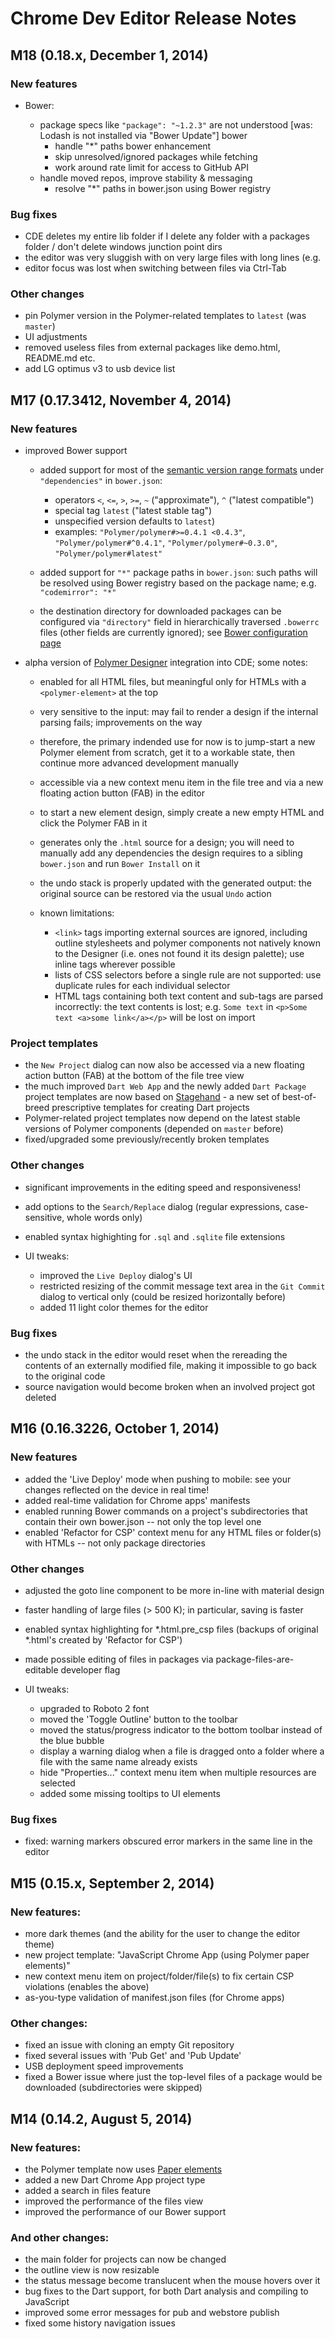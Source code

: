 # Chrome Dev Editor Release Notes

## M18 (0.18.x, December 1, 2014)

### New features
- Bower:

    - package specs like `"package": "~1.2.3"` are not understood [was: Lodash is not installed via "Bower Update"] bower
	  - handle "*" paths  bower enhancement
	  - skip unresolved/ignored packages while fetching
	  - work around rate limit for access to GitHub API
    - handle moved repos, improve stability & messaging
	  - resolve "*" paths in bower.json using Bower registry

### Bug fixes
- CDE deletes my entire lib folder if I delete any folder with a packages folder / don't delete windows junction point dirs
- the editor was very sluggish with on very large files with long lines (e.g.
- editor focus was lost when switching between files via Ctrl-Tab

### Other changes
- pin Polymer version in the Polymer-related templates to `latest` (was `master`)
- UI adjustments
- removed useless files from external packages like demo.html, README.md etc.
- add LG optimus v3 to usb device list

## M17 (0.17.3412, November 4, 2014)

### New features
- improved Bower support

    - added support for most of the [semantic version range formats](http://semver.org/) under `"dependencies"` in `bower.json`:

        - operators `<`, `<=`, `>`, `>=`, `~` ("approximate"), `^` ("latest compatible")
        - special tag `latest` ("latest stable tag")
        - unspecified version defaults to `latest`)
        - examples: `"Polymer/polymer#>=0.4.1 <0.4.3"`, `"Polymer/polymer#^0.4.1"`, `"Polymer/polymer#~0.3.0"`, `"Polymer/polymer#latest"`

    - added support for `"*"` package paths in `bower.json`: such paths will be resolved using Bower registry based on the package name; e.g. `"codemirror": "*"`
    - the destination directory for downloaded packages can be configured via `"directory"` field in hierarchically traversed `.bowerrc` files (other fields are currently ignored); see [Bower configuration page](http://bower.io/config/)

- alpha version of [Polymer Designer](https://www.polymer-project.org/tools/designer/) integration into CDE; some notes:

    - enabled for all HTML files, but meaningful only for HTMLs with a `<polymer-element>` at the top
    - very sensitive to the input: may fail to render a design if the internal parsing fails; improvements on the way
    - therefore, the primary indended use for now is to jump-start a new Polymer element from scratch, get it to a workable state, then continue more advanced development manually
    - accessible via a new context menu item in the file tree and via a new floating action button (FAB) in the editor
    - to start a new element design, simply create a new empty HTML and click the Polymer FAB in it
    - generates only the `.html` source for a design; you will need to manually add any dependencies the design requires to a sibling `bower.json` and run `Bower Install` on it
    - the undo stack is properly updated with the generated output: the original source can be restored via the usual `Undo` action
    - known limitations:

        - `<link>` tags importing external sources are ignored, including outline stylesheets and polymer components not natively known to the Designer (i.e. ones not found it its design palette); use inline tags wherever possible
        - lists of CSS selectors before a single rule are not supported: use duplicate rules for each individual selector
        - HTML tags containing both text content and sub-tags are parsed incorrectly: the text contents is lost; e.g. `Some text` in `<p>Some text <a>some link</a></p>` will be lost on import

### Project templates
- the `New Project` dialog can now also be accessed via a new floating action button (FAB) at the bottom of the file tree view
- the much improved `Dart Web App` and the newly added `Dart Package` project templates are now based on [Stagehand](http://stagehand.pub/) - a new set of best-of-breed prescriptive templates for creating Dart projects
- Polymer-related project templates now depend on the latest stable versions of Polymer components (depended on `master` before)
- fixed/upgraded some previously/recently broken templates

### Other changes
- significant improvements in the editing speed and responsiveness!
- add options to the `Search/Replace` dialog (regular expressions, case-sensitive, whole words only)
- enabled syntax highighting for `.sql` and `.sqlite` file extensions

- UI tweaks:

    - improved the `Live Deploy` dialog's UI
    - restricted resizing of the commit message text area in the `Git Commit` dialog to vertical only (could be resized horizontally before)
    - added 11 light color themes for the editor

### Bug fixes
- the undo stack in the editor would reset when the rereading the contents of an externally modified file, making it impossible to go back to the original code
- source navigation would become broken when an involved project got deleted

## M16 (0.16.3226, October 1, 2014)
### New features
- added the 'Live Deploy' mode when pushing to mobile: see your changes reflected on the device in real time!
- added real-time validation for Chrome apps' manifests
- enabled running Bower commands on a project's subdirectories that contain their own bower.json -- not only the top level one
- enabled 'Refactor for CSP' context menu for any HTML files or folder(s) with HTMLs -- not only package directories

### Other changes
- adjusted the goto line component to be more in-line with material design
- faster handling of large files (> 500 K); in particular, saving is faster
- enabled syntax highlighting for *.html.pre_csp files (backups of original *.html's created by 'Refactor for CSP')
- made possible editing of files in packages via package-files-are-editable developer flag
- UI tweaks:

    - upgraded to Roboto 2 font
    - moved the 'Toggle Outline' button to the toolbar
    - moved the status/progress indicator to the bottom toolbar instead of the blue bubble
    - display a warning dialog when a file is dragged onto a folder where a file with the same name already exists
    - hide "Properties..." context menu item when multiple resources are selected
    - added some missing tooltips to UI elements

### Bug fixes
- fixed: warning markers obscured error markers in the same line in the editor

## M15 (0.15.x, September 2, 2014)
### New features:
- more dark themes (and the ability for the user to change the editor theme)
- new project template: "JavaScript Chrome App (using Polymer paper elements)"
- new context menu item on project/folder/file(s) to fix certain CSP violations (enables the above)
- as-you-type validation of manifest.json files (for Chrome apps)

### Other changes:
- fixed an issue with cloning an empty Git repository
- fixed several issues with 'Pub Get' and 'Pub Update'
- USB deployment speed improvements
- fixed a Bower issue where just the top-level files of a package would be downloaded (subdirectories were skipped)

## M14 (0.14.2, August 5, 2014)
### New features:
- the Polymer template now uses [Paper elements](http://www.polymer-project.org/docs/elements/material.html)
- added a new Dart Chrome App project type
- added a search in files feature
- improved the performance of the files view
- improved the performance of our Bower support

### And other changes:
- the main folder for projects can now be changed
- the outline view is now resizable
- the status message become translucent when the mouse hovers over it
- bug fixes to the Dart support, for both Dart analysis and compiling to JavaScript
- improved some error messages for pub and webstore publish
- fixed some history navigation issues

